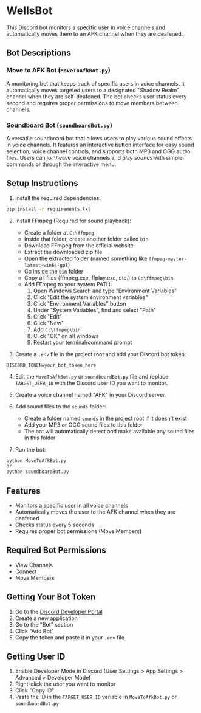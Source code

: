 # WellsBot

This Discord bot monitors a specific user in voice channels and automatically moves them to an AFK channel when they are deafened.

## Bot Descriptions

### Move to AFK Bot (`MoveToAfkBot.py`)
A monitoring bot that keeps track of specific users in voice channels. It automatically moves targeted users to a designated "Shadow Realm" channel when they are self-deafened. The bot checks user status every second and requires proper permissions to move members between channels.

### Soundboard Bot (`soundboardBot.py`)
A versatile soundboard bot that allows users to play various sound effects in voice channels. It features an interactive button interface for easy sound selection, voice channel controls, and supports both MP3 and OGG audio files. Users can join/leave voice channels and play sounds with simple commands or through the interactive menu.

## Setup Instructions

1. Install the required dependencies:
```bash
pip install -r requirements.txt
```

2. Install FFmpeg (Required for sound playback):
   - Create a folder at `C:\ffmpeg`
   - Inside that folder, create another folder called `bin`
   - Download FFmpeg from the official website
   - Extract the downloaded zip file
   - Open the extracted folder (named something like `ffmpeg-master-latest-win64-gpl`)
   - Go inside the `bin` folder
   - Copy all files (ffmpeg.exe, ffplay.exe, etc.) to `C:\ffmpeg\bin`
   - Add FFmpeg to your system PATH:
     1. Open Windows Search and type "Environment Variables"
     2. Click "Edit the system environment variables"
     3. Click "Environment Variables" button
     4. Under "System Variables", find and select "Path"
     5. Click "Edit"
     6. Click "New"
     7. Add `C:\ffmpeg\bin`
     8. Click "OK" on all windows
     9. Restart your terminal/command prompt

3. Create a `.env` file in the project root and add your Discord bot token:
```
DISCORD_TOKEN=your_bot_token_here
```

4. Edit the `MoveToAfkBot.py` or `soundboardBot.py` file and replace `TARGET_USER_ID` with the Discord user ID you want to monitor.

5. Create a voice channel named "AFK" in your Discord server.

6. Add sound files to the `sounds` folder:
   - Create a folder named `sounds` in the project root if it doesn't exist
   - Add your MP3 or OGG sound files to this folder
   - The bot will automatically detect and make available any sound files in this folder

7. Run the bot:
```bash
python MoveToAfkBot.py
or
python soundboardBot.py
```

## Features

- Monitors a specific user in all voice channels
- Automatically moves the user to the AFK channel when they are deafened
- Checks status every 5 seconds
- Requires proper bot permissions (Move Members)

## Required Bot Permissions

- View Channels
- Connect
- Move Members

## Getting Your Bot Token

1. Go to the [Discord Developer Portal](https://discord.com/developers/applications)
2. Create a new application
3. Go to the "Bot" section
4. Click "Add Bot"
5. Copy the token and paste it in your `.env` file

## Getting User ID

1. Enable Developer Mode in Discord (User Settings > App Settings > Advanced > Developer Mode)
2. Right-click the user you want to monitor
3. Click "Copy ID"
4. Paste the ID in the `TARGET_USER_ID` variable in `MoveToAfkBot.py` or `soundboardBot.py`